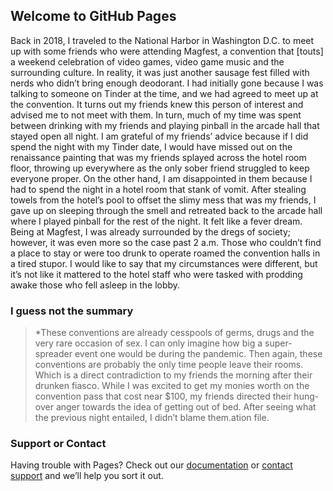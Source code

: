 ## Welcome to GitHub Pages

Back in 2018, I traveled to the National Harbor in Washington D.C. to meet up with some friends who were attending Magfest, a convention that [touts] a weekend celebration of video games, video game music and the surrounding culture. In reality, it was just another sausage fest filled with nerds who didn’t bring enough deodorant.
I had initially gone because I was talking to someone on Tinder at the time, and we had agreed to meet up at the convention. It turns out my friends knew this person of interest and advised me to not meet with them. In turn, much of my time was spent between drinking with my friends and playing pinball in the arcade hall that stayed open all night.
I am grateful of my friends’ advice because if I did spend the night with my Tinder date, I would have missed out on the renaissance painting that was my friends splayed across the hotel room floor, throwing up everywhere as the only sober friend struggled to keep everyone proper. On the other hand, I am disappointed in them because I had to spend the night in a hotel room that stank of vomit.
After stealing towels from the hotel’s pool to offset the slimy mess that was my friends, I gave up on sleeping through the smell and retreated back to the arcade hall where I played pinball for the rest of the night. It felt like a fever dream.
Being at Magfest, I was already surrounded by the dregs of society; however, it was even more so the case past 2 a.m. Those who couldn’t find a place to stay or were too drunk to operate roamed the convention halls in a tired stupor. I would like to say that my circumstances were different, but it’s not like it mattered to the hotel staff who were tasked with prodding awake those who fell asleep in the lobby.


### I guess not the summary

>*These conventions are already cesspools of germs, drugs and the very rare occasion of sex. I can only imagine how big a super-spreader event one would be during the pandemic. Then again, these conventions are probably the only time people leave their rooms. Which is a direct contradiction to my friends the morning after their drunken fiasco.
>While I was excited to get my monies worth on the convention pass that cost near $100, my friends directed their hung-over anger towards the idea of getting out of bed. After seeing what the previous night entailed, I didn’t blame them.ation file.

### Support or Contact

Having trouble with Pages? Check out our [documentation](https://docs.github.com/categories/github-pages-basics/) or [contact support](https://github.com/contact) and we’ll help you sort it out.
